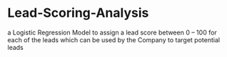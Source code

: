 # Lead-Scoring-Analysis
a Logistic Regression Model to assign a lead score between 0 – 100 for each of the leads which can be used by the Company to target potential leads
